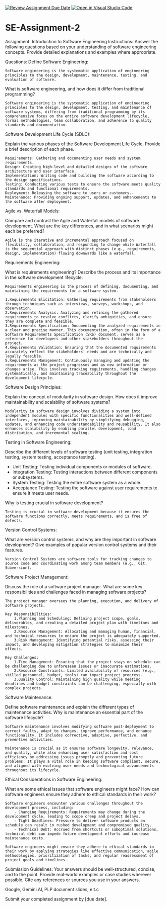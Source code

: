 [![Review Assignment Due Date](https://classroom.github.com/assets/deadline-readme-button-24ddc0f5d75046c5622901739e7c5dd533143b0c8e959d652212380cedb1ea36.svg)](https://classroom.github.com/a/-ucQIGTc)
[![Open in Visual Studio Code](https://classroom.github.com/assets/open-in-vscode-718a45dd9cf7e7f842a935f5ebbe5719a5e09af4491e668f4dbf3b35d5cca122.svg)](https://classroom.github.com/online_ide?assignment_repo_id=15241471&assignment_repo_type=AssignmentRepo)
# SE-Assignment-2
Assignment: Introduction to Software Engineering
Instructions:
Answer the following questions based on your understanding of software engineering concepts. Provide detailed explanations and examples where appropriate.

Questions:
Define Software Engineering:

    Software engineering is the systematic application of engineering principles to the design, development, maintenance, testing, and evaluation of software.

What is software engineering, and how does it differ from traditional programming?

    Software engineering is the systematic application of engineering principles to the design, development, testing, and maintenance of software systems, differing from traditional programming by its comprehensive focus on the entire software development lifecycle, formal methodologies, team collaboration, and adherence to quality standards and documentation.

Software Development Life Cycle (SDLC):

Explain the various phases of the Software Development Life Cycle. Provide a brief description of each phase.

    Requirements: Gathering and documenting user needs and system requirements.
    Design: Creating high-level and detailed designs of the software architecture and user interface.
    Implementation: Writing code and building the software according to the design specifications.
    Testing: Conducting various tests to ensure the software meets quality standards and functional requirements.
    Deployment: Releasing the software to users or customers.- Maintenance: Providing ongoing support, updates, and enhancements to the software after deployment.

Agile vs. Waterfall Models:

Compare and contrast the Agile and Waterfall models of software development. What are the key differences, and in what scenarios might each be preferred?

    Agile is the iterative and incremental approach focused on flexibility, collaboration, and responding to change while Waterfall is the sequential approach with distinct phases (e.g., requirements, design, implementation) flowing downwards like a waterfall.

Requirements Engineering:

What is requirements engineering? Describe the process and its importance in the software development lifecycle.

    Requirements engineering is the process of defining, documenting, and maintaining the requirements for a software system.

    1.Requirements Elicitation: Gathering requirements from stakeholders through techniques such as interviews, surveys, workshops, and observation.
    2.Requirements Analysis: Analyzing and refining the gathered requirements to resolve conflicts, clarify ambiguities, and ensure they are complete and feasible.
    3.Requirements Specification: Documenting the analyzed requirements in a clear and precise manner. This documentation, often in the form of a Software Requirements Specification (SRS) document, serves as a reference for developers and other stakeholders throughout the project.
    4.Requirements Validation: Ensuring that the documented requirements accurately reflect the stakeholders' needs and are technically and legally feasible. 
    5.Requirements Management: Continuously managing and updating the requirements as the project progresses and as new information or changes arise. This involves tracking requirements, handling changes systematically, and maintaining traceability throughout the development lifecycle.

Software Design Principles:

Explain the concept of modularity in software design. How does it improve maintainability and scalability of software systems?

    Modularity in software design involves dividing a system into independent modules with specific functionalities and well-defined interfaces, improving maintainability by simplifying debugging, updates, and enhancing code understandability and reusability. It also enhances scalability by enabling parallel development, load distribution, and incremental scaling. 

Testing in Software Engineering:

Describe the different levels of software testing (unit testing, integration testing, system testing, acceptance testing). 

  - Unit Testing: Testing individual components or modules of software.
  - Integration Testing: Testing interactions between different components or subsystems.
  - System Testing: Testing the entire software system as a whole.
  - Acceptance Testing: Testing the software against user requirements to ensure it meets user needs.

Why is testing crucial in software development?


    Testing is crucial in software development because it ensures the software functions correctly, meets requirements, and is free of defects.

Version Control Systems:

What are version control systems, and why are they important in software development? Give examples of popular version control systems and their features.

    Version Control Systems are software tools for tracking changes to source code and coordinating work among team members (e.g., Git, Subversion).

Software Project Management:

Discuss the role of a software project manager. What are some key responsibilities and challenges faced in managing software projects?

    The project manager oversees the planning, execution, and delivery of software projects.

    Key Responsibilities:
        1.Planning and Scheduling: Defining project scope, goals, deliverables, and creating a detailed project plan with timelines and milestones.
        2.Resource Management: Allocating and managing human, financial, and technical resources to ensure the project is adequately supported.
        3.Risk Management: Identifying potential risks, assessing their impact, and developing mitigation strategies to minimize their effects.

    Key Challenges:
        1.Time Management: Ensuring that the project stays on schedule can be challenging due to unforeseen issues or inaccurate estimations.
        2.Resource Constraints: Limited availability of resources (e.g., skilled personnel, budget, tools) can impact project progress.
        3.Quality Control: Maintaining high quality while meeting deadlines and budget constraints can be challenging, especially with complex projects.

Software Maintenance:

Define software maintenance and explain the different types of maintenance activities. Why is maintenance an essential part of the software lifecycle?


    Software maintenance involves modifying software post-deployment to correct faults, adapt to changes, improve performance, and enhance functionality. It includes corrective, adaptive, perfective, and preventive activities. 

    Maintenance is crucial as it ensures software longevity, relevance, and quality, while also enhancing user satisfaction and cost efficiency by addressing issues promptly and preventing future problems. It plays a vital role in keeping software compliant, secure, and aligned with evolving user needs and technological advancements throughout its lifecycle.

Ethical Considerations in Software Engineering:

What are some ethical issues that software engineers might face? How can software engineers ensure they adhere to ethical standards in their work?

    Software engineers encounter various challenges throughout the development process, including:
        - Changing Requirements: Requirements may change during the development cycle, leading to scope creep and project delays.
        - Tight Deadlines: Pressure to deliver software products on schedule can result in rushed development and compromised quality.
        - Technical Debt: Accrued from shortcuts or suboptimal solutions, technical debt can impede future development efforts and increase maintenance costs.

    Software engineers might ensure they adhere to ethical standards in their work by applying strategies like effective communication, agile methodologies, prioritization of tasks, and regular reassessment of project goals and timelines.

Submission Guidelines:
Your answers should be well-structured, concise, and to the point.
Provide real-world examples or case studies wherever possible.
Cite any references or sources you use in your answers.

Google, Gemini AI, PLP document slides, e.t.c

Submit your completed assignment by [due date].

